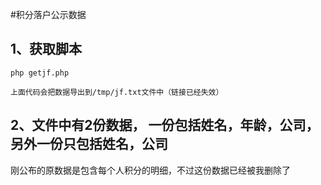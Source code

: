 #积分落户公示数据


## 1、获取脚本

`php getjf.php`

    上面代码会把数据导出到/tmp/jf.txt文件中（链接已经失效）

## 2、文件中有2份数据， 一份包括姓名，年龄，公司， 另外一份只包括姓名，公司

   刚公布的原数据是包含每个人积分的明细，不过这份数据已经被我删除了
